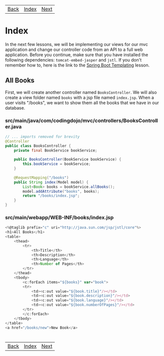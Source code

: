 <table width="100%">
    <tr>
        <td><a href="./007_Update_Delete.md">Back</a></td>
        <td><a href="../../Index.md">Index</a></td>
        <td><a href="./009_New_Create.md">Next</a></td>
    </tr>
</table>

#

#   Index
In the next few lessons, we will be implementing our views for our mvc application and change our controller code from an API to a full web application. Before you continue, make sure that you have installed the following dependencies: `tomcat-embed-jasper` and `jstl`. If you don't remember how to, here is the link to the [Spring Boot Templating](http://learn.codingdojo.com/m/103/5655/37374) lesson.

##  __All Books__
First, we will create another controller named `BooksController`. We will also create a view folder named `books` with a jsp file named `index.jsp`. When a user visits "/books", we want to show them all the books that we have in our database.
###  __src/main/java/com/codingdojo/mvc/controllers/BooksController.java__
```java
// ... imports removed for brevity
@Controller
public class BooksController {
    private final BookService bookService;
    
    public BooksController(BookService bookService) {
        this.bookService = bookService;
    }
    
    @RequestMapping("/books")
    public String index(Model model) {
        List<Book> books = bookService.allBooks();
        model.addAttribute("books", books);
        return "/books/index.jsp";
    }
}
```
### __src/main/webapp/WEB-INF/books/index.jsp__

```js
<%@taglib prefix="c" uri="http://java.sun.com/jsp/jstl/core"%>    
<h1>All Books</h1>
<table>
    <thead>
        <tr>
            <th>Title</th>
            <th>Description</th>
            <th>Language</th>
            <th>Number of Pages</th>
        </tr>
    </thead>
    <tbody>
        <c:forEach items="${books}" var="book">
        <tr>
            <td><c:out value="${book.title}"/></td>
            <td><c:out value="${book.description}"/></td>
            <td><c:out value="${book.language}"/></td>
            <td><c:out value="${book.numberOfPages}"/></td>
        </tr>
        </c:forEach>
    </tbody>
</table>
<a href="/books/new">New Book</a>
```


#

[]()
<table width="100%">
    <tr>
        <td><a href="./007_Update_Delete.md">Back</a></td>
        <td><a href="../../Index.md">Index</a></td>
        <td><a href="./009_New_Create.md">Next</a></td>
    </tr>
</table>